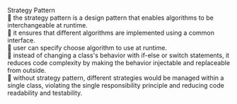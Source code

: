 Strategy Pattern
<br/>
🔸 the strategy pattern is a design pattern that enables algorithms to be interchangeable at runtime.
<br/>
🔸 it ensures that different algorithms are implemented using a common interface.
<br/>
🔸 user can specify choose algorithm to use at runtime.
<br/>
🔸 instead of changing a class's behavior with if-else or switch statements, it reduces code complexity by making the behavior injectable and replaceable from outside.
<br/>
🔸 without strategy pattern, different strategies would be managed within a single class, violating the single responsibility principle and reducing code readability and testability.
